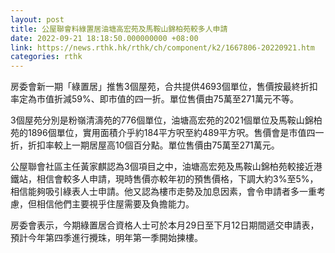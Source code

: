 ```yaml
---
layout: post
title: 公屋聯會料綠置居油塘高宏苑及馬鞍山錦柏苑較多人申請
date: 2022-09-21 18:18:50.000000000 +08:00
link: https://news.rthk.hk/rthk/ch/component/k2/1667806-20220921.htm
categories: rthk
---
```


房委會新一期「綠置居」推售3個屋苑，合共提供4693個單位，售價按最終折扣率定為市值折減59%、即市值的四一折。單位售價由75萬至271萬元不等。

3個屋苑分別是粉嶺清濤苑的776個單位，油塘高宏苑的2021個單位及馬鞍山錦柏苑的1896個單位，實用面積介乎約184平方呎至約489平方呎。售價會是巿值四一折，折扣率較上一期居屋高10個百分點。單位售價由75萬至271萬元。

公屋聯會社區主任黃家麒認為3個項目之中，油塘高宏苑及馬鞍山錦柏苑較接近港鐵站，相信會較多人申請，現時售價亦較年初的預售價格，下調大約3%至5%，相信能夠吸引綠表人士申請。他又認為樓巿走勢及加息因素，會令申請者多一重考慮，但相信他們主要視乎住屋需要及負擔能力。

房委會表示，今期綠置居合資格人士可於本月29日至下月12日期間遞交申請表，預計今年第四季進行攪珠，明年第一季開始揀樓。
